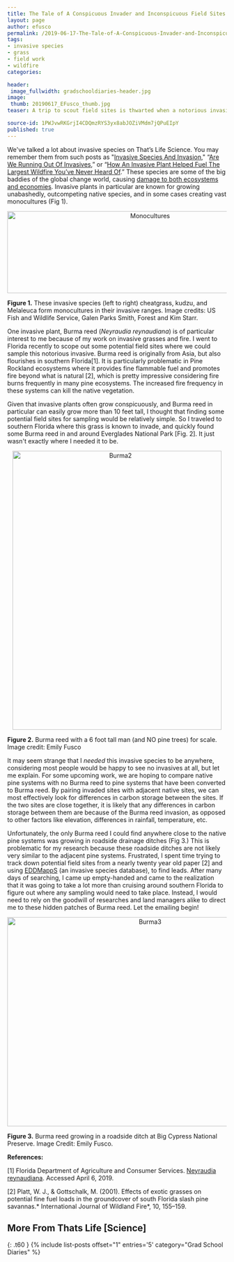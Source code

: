 ```yaml
---
title: The Tale of A Conspicuous Invader and Inconspicuous Field Sites
layout: page
author: efusco
permalink: /2019-06-17-The-Tale-of-A-Conspicuous-Invader-and-Inconspicuous-Field-Sites-EFusco/
tags:
- invasive species
- grass
- field work
- wildfire
categories:

header:
 image_fullwidth: gradschooldiaries-header.jpg
image:
 thumb: 20190617_EFusco_thumb.jpg
teaser: A trip to scout field sites is thwarted when a notorious invasive grass refuses to live by the rules of a scientist’s study design.

source-id: 1PWJvwRKGrjI4CDQmzRYS3yx8abJOZiVMdm7jQPuEIpY
published: true
---
```

We've talked a lot about invasive species on That’s Life Science. You may remember them from such posts as "[Invasive Species And Invasion](http://thatslifesci.com.s3-website-us-east-1.amazonaws.com/2016-10-03-Invasive-Species-and-Invasion-Part-1-LHancock/)," “[Are We Running Out Of Invasives](http://thatslifesci.com.s3-website-us-east-1.amazonaws.com/2017-09-07-Are-we-running-out-of-invasives-HBroadley/),” or “[How An Invasive Plant Helped Fuel The Largest Wildfire You’ve Never Heard Of](http://thatslifesci.com.s3-website-us-east-1.amazonaws.com/2018-10-01-how-an-invasive-plant-helped-fuel-the-largest-wildfire-youve-never-heard-of-efusco/).” These species are some of the big baddies of the global change world, causing [damage to both ecosystems and economies](https://portals.iucn.org/library/sites/library/files/documents/2010-054.pdf). Invasive plants in particular are known for growing unabashedly, outcompeting native species, and in some cases creating vast monocultures (Fig 1). 

<center><a data-flickr-embed="true"  href="https://www.flickr.com/photos/139839751@N06/32720540487/in/dateposted-friend/" title="Monocultures"><img src="https://live.staticflickr.com/65535/32720540487_7b980a5ceb_z.jpg" width="640" height="188" alt="Monocultures"></a><script async src="//embedr.flickr.com/assets/client-code.js" charset="utf-8"></script></center>

**Figure 1.** These invasive species (left to right) cheatgrass, kudzu, and Melaleuca form monocultures in their invasive ranges. Image credits: US Fish and Wildlife Service, Galen Parks Smith, Forest and Kim Starr.

One invasive plant, Burma reed (*Neyraudia reynaudiana*) is of particular interest to me because of my work on invasive grasses and fire. I went to Florida recently to scope out some potential field sites where we could sample this notorious invasive. Burma reed is originally from Asia, but also flourishes in southern Florida[1]. It is particularly problematic in Pine Rockland ecosystems where it provides fine flammable fuel and promotes fire beyond what is natural [2], which is pretty impressive considering fire burns frequently in many pine ecosystems. The increased fire frequency in these systems can kill the native vegetation.

Given that invasive plants often grow conspicuously, and Burma reed in particular can easily grow more than 10 feet tall, I thought that finding some potential field sites for sampling would be relatively simple. So I traveled to southern Florida where this grass is known to invade, and quickly found some Burma reed in and around Everglades National Park [Fig. 2].  It just wasn't exactly where I needed it to be. 

<center><a data-flickr-embed="true"  href="https://www.flickr.com/photos/139839751@N06/46939157694/in/dateposted-friend/" title="Burma2"><img src="https://live.staticflickr.com/65535/46939157694_c99e35dc60_z.jpg" width="480" height="640" alt="Burma2"></a><script async src="//embedr.flickr.com/assets/client-code.js" charset="utf-8"></script></center>

**Figure 2.** Burma reed with a 6 foot tall man (and NO pine trees) for scale. Image credit: Emily Fusco

It may seem strange that I *needed* this invasive species to be anywhere, considering most people would be happy to see no invasives at all, but let me explain. For some upcoming work, we are hoping to compare native pine systems with no Burma reed to pine systems that have been converted to Burma reed. By pairing invaded sites with adjacent native sites, we can most effectively look for differences in carbon storage between the sites. If the two sites are close together, it is likely that any differences in carbon storage between them are because of the Burma reed invasion, as opposed to other factors like elevation, differences in rainfall, temperature, etc. 

Unfortunately, the only Burma reed I could find anywhere close to the native pine systems was growing in roadside drainage ditches (Fig 3.) This is problematic for my research because these roadside ditches are not likely very similar to the adjacent pine systems. Frustrated, I spent time trying to track down potential field sites from a nearly twenty year old paper [2] and using [EDDMappS](https://www.eddmaps.org/) (an invasive species database), to find leads. After many days of searching, I came up empty-handed and came to the realization that it was going to take a lot more than cruising around southern Florida to figure out where any sampling would need to take place. Instead, I would need to rely on the goodwill of researches and land managers alike to direct me to these hidden patches of Burma reed. Let the emailing begin!

<center><a data-flickr-embed="true"  href="https://www.flickr.com/photos/139839751@N06/47663270231/in/dateposted-friend/" title="Burma3"><img src="https://live.staticflickr.com/65535/47663270231_ec0267838a_z.jpg" width="640" height="480" alt="Burma3"></a><script async src="//embedr.flickr.com/assets/client-code.js" charset="utf-8"></script></center>

**Figure 3.** Burma reed growing in a roadside ditch at Big Cypress National Preserve. Image Credit: Emily Fusco. 

**References:**

[1] Florida Department of Agriculture and Consumer Services. [Neyraudia reynaudiana](https://www.freshfromflorida.com/Divisions-Offices/Plant-Industry/Bureaus-and-Services/Bureau-of-Entomology-Nematology-Plant-Pathology/Botany/Noxious-Weeds/Neyraudia-reynaudiana). Accessed April 6, 2019.

[2] Platt, W. J., & Gottschalk, M. (2001). Effects of exotic grasses on potential fine fuel loads in the groundcover of south Florida slash pine savannas.* International Journal of Wildland Fire*, 10, 155–159.


## More From Thats Life [Science]
{: .t60 }
{% include list-posts offset="1" entries='5' category="Grad School Diaries" %}
